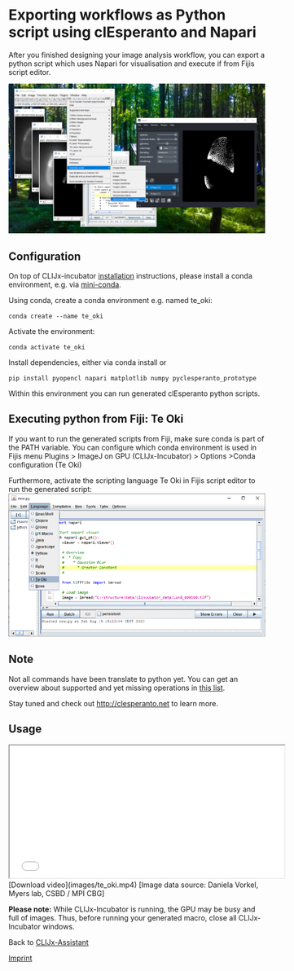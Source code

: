 # Exporting workflows as Python script using clEsperanto and Napari
After you finished designing your image analysis workflow, you can export a python script which uses Napari 
for visualisation and execute if from Fijis script editor.

![Image](images/te_oki_menu.png)

## Configuration
On top of CLIJx-incubator [installation](https://clij.github.io/incubator/installation) instructions, 
please install a conda environment, e.g. via [mini-conda]().

Using conda, create a conda environment e.g. named te_oki:
```
conda create --name te_oki 
```
Activate the environment: 
```
conda activate te_oki 
```
Install dependencies, either via conda install or
```
pip install pyopencl napari matplotlib numpy pyclesperanto_prototype 
```
Within this environment you can run generated clEsperanto python scripts.

## Executing python from Fiji: Te Oki
If you want to run the generated scripts from Fiji, make sure conda is part of the PATH variable. 
You can configure which conda environment is used in Fijis menu 
Plugins > ImageJ on GPU (CLIJx-Incubator) > Options >Conda configuration (Te Oki)

Furthermore, activate the scripting language Te Oki in Fijis script editor to run the generated script:
![Image](images/te_oki_language_menu.png)

## Note
Not all commands have been translate to python yet. You can get an overview about supported and 
yet missing operations in [this list]().

Stay tuned and check out http://clesperanto.net to learn more.

## Usage

<iframe src="images/te_oki_fast.mp4" width="540" height="260"></iframe>
[Download video](images/te_oki.mp4) [Image data source: Daniela Vorkel, Myers lab, CSBD / MPI CBG]

**Please note:** While CLIJx-Incubator is running, the GPU may be busy and full of images. 
Thus, before running your generated macro, close all CLIJx-Incubator windows.

Back to [CLIJx-Assistant](https://clij.github.io/assistant)

[Imprint](https://clij.github.io/imprint)

